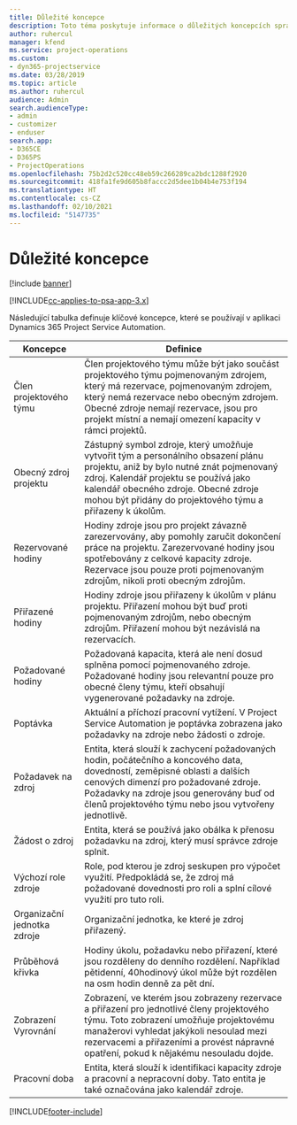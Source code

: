 ```yaml
---
title: Důležité koncepce
description: Toto téma poskytuje informace o důležitých koncepcích správy zdrojů v Project Service Automation.
author: ruhercul
manager: kfend
ms.service: project-operations
ms.custom:
- dyn365-projectservice
ms.date: 03/28/2019
ms.topic: article
ms.author: ruhercul
audience: Admin
search.audienceType:
- admin
- customizer
- enduser
search.app:
- D365CE
- D365PS
- ProjectOperations
ms.openlocfilehash: 75b2d2c520cc48eb59c266289ca2bdc1288f2920
ms.sourcegitcommit: 418fa1fe9d605b8faccc2d5dee1b04b4e753f194
ms.translationtype: HT
ms.contentlocale: cs-CZ
ms.lasthandoff: 02/10/2021
ms.locfileid: "5147735"
---
```

# <a name="key-concepts"></a>Důležité koncepce

[!include [banner](../includes/psa-now-project-operations.md)]

[!INCLUDE[cc-applies-to-psa-app-3.x](../includes/cc-applies-to-psa-app-3x.md)]

Následující tabulka definuje klíčové koncepce, které se používají v aplikaci Dynamics 365 Project Service Automation.

| Koncepce                    | Definice |
|----------------------------|------------|
| Člen projektového týmu        | Člen projektového týmu může být jako součást projektového týmu pojmenovaným zdrojem, který má rezervace, pojmenovaným zdrojem, který nemá rezervace nebo obecným zdrojem. Obecné zdroje nemají rezervace, jsou pro projekt místní a nemají omezení kapacity v rámci projektů. |
| Obecný zdroj projektu   | Zástupný symbol zdroje, který umožňuje vytvořit tým a personálního obsazení plánu projektu, aniž by bylo nutné znát pojmenovaný zdroj. Kalendář projektu se používá jako kalendář obecného zdroje. Obecné zdroje mohou být přidány do projektového týmu a přiřazeny k úkolům. |
| Rezervované hodiny               | Hodiny zdroje jsou pro projekt závazně zarezervovány, aby pomohly zaručit dokončení práce na projektu. Zarezervované hodiny jsou spotřebovány z celkové kapacity zdroje. Rezervace jsou pouze proti pojmenovaným zdrojům, nikoli proti obecným zdrojům. |
| Přiřazené hodiny             | Hodiny zdroje jsou přiřazeny k úkolům v plánu projektu. Přiřazení mohou být buď proti pojmenovaným zdrojům, nebo obecným zdrojům. Přiřazení mohou být nezávislá na rezervacích. |
| Požadované hodiny             | Požadovaná kapacita, která ale není dosud splněna pomocí pojmenovaného zdroje. Požadované hodiny jsou relevantní pouze pro obecné členy týmu, kteří obsahují vygenerované požadavky na zdroje. |
| Poptávka                     | Aktuální a příchozí pracovní vytížení. V Project Service Automation je poptávka zobrazena jako požadavky na zdroje nebo žádosti o zdroje. |
| Požadavek na zdroj       | Entita, která slouží k zachycení požadovaných hodin, počátečního a koncového data, dovedností, zeměpisné oblasti a dalších cenových dimenzí pro požadované zdroje. Požadavky na zdroje jsou generovány buď od členů projektového týmu nebo jsou vytvořeny jednotlivě. |
| Žádost o zdroj           | Entita, která se používá jako obálka k přenosu požadavku na zdroj, který musí správce zdroje splnit. |
| Výchozí role zdroje      | Role, pod kterou je zdroj seskupen pro výpočet využití. Předpokládá se, že zdroj má požadované dovednosti pro roli a splní cílové využití pro tuto roli. |
| Organizační jednotka zdroje | Organizační jednotka, ke které je zdroj přiřazený. |
| Průběhová křivka                    | Hodiny úkolu, požadavku nebo přiřazení, které jsou rozděleny do denního rozdělení. Například pětidenní, 40hodinový úkol může být rozdělen na osm hodin denně za pět dní. |
| Zobrazení Vyrovnání        | Zobrazení, ve kterém jsou zobrazeny rezervace a přiřazení pro jednotlivé členy projektového týmu. Toto zobrazení umožňuje projektovému manažerovi vyhledat jakýkoli nesoulad mezi rezervacemi a přiřazeními a provést nápravné opatření, pokud k nějakému nesouladu dojde. |
| Pracovní doba                 | Entita, která slouží k identifikaci kapacity zdroje a pracovní a nepracovní doby. Tato entita je také označována jako kalendář zdroje. |


[!INCLUDE[footer-include](../includes/footer-banner.md)]